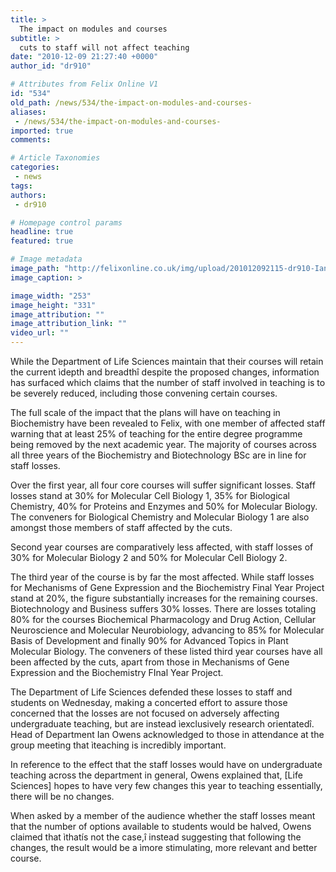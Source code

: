 ```yaml
---
title: >
  The impact on modules and courses
subtitle: >
  cuts to staff will not affect teaching
date: "2010-12-09 21:27:40 +0000"
author_id: "dr910"

# Attributes from Felix Online V1
id: "534"
old_path: /news/534/the-impact-on-modules-and-courses-
aliases:
 - /news/534/the-impact-on-modules-and-courses-
imported: true
comments:

# Article Taxonomies
categories:
 - news
tags:
authors:
 - dr910

# Homepage control params
headline: true
featured: true

# Image metadata
image_path: "http://felixonline.co.uk/img/upload/201012092115-dr910-IanOwens.jpg"
image_caption: >

image_width: "253"
image_height: "331"
image_attribution: ""
image_attribution_link: ""
video_url: ""
---
```


While the Department of Life Sciences maintain that their courses will retain the current ìdepth and breadthî despite the proposed changes, information has surfaced which claims that the number of staff involved in teaching is to be severely reduced, including those convening certain courses.

The full scale of the impact that the plans will have on teaching in Biochemistry have been revealed to Felix, with one member of affected staff warning that at least 25% of teaching for the entire degree programme being removed by the next academic year. The majority of courses across all three years of the Biochemistry and Biotechnology BSc are in line for staff losses.

Over the first year, all four core courses will suffer significant losses. Staff losses stand at 30% for Molecular Cell Biology 1, 35% for Biological Chemistry, 40% for Proteins and Enzymes and 50% for Molecular Biology. The conveners for Biological Chemistry and Molecular Biology 1 are also amongst those members of staff affected by the cuts.

Second year courses are comparatively less affected, with staff losses of 30% for Molecular Biology 2 and 50% for Molecular Cell Biology 2.

The third year of the course is by far the most affected. While staff losses for Mechanisms of Gene Expression and the Biochemistry Final Year Project stand at 20%, the figure substantially increases for the remaining courses. Biotechnology and Business suffers 30% losses. There are losses totaling 80% for the courses Biochemical Pharmacology and Drug Action, Cellular Neuroscience and Molecular Neurobiology, advancing to 85% for Molecular Basis of Development and finally 90% for Advanced Topics in Plant Molecular Biology. The conveners of these listed third year courses have all been affected by the cuts, apart from those in Mechanisms of Gene Expression and the Biochemistry FInal Year Project.

The Department of Life Sciences defended these losses to staff and students on Wednesday, making a concerted effort to assure those concerned that the losses are not focused on adversely affecting undergraduate teaching, but are instead ìexclusively research orientatedî. Head of Department Ian Owens acknowledged to those in attendance at the group meeting that ìteaching is incredibly important.

In reference to the effect that the staff losses would have on undergraduate teaching across the department in general, Owens explained that, [Life Sciences] hopes to have very few changes this year to teaching essentially, there will be no changes.

When asked by a member of the audience whether the staff losses meant that the number of options available to students would be halved, Owens claimed that ìthatís not the case,î instead suggesting that following the changes, the result would be a ìmore stimulating, more relevant and better course.
